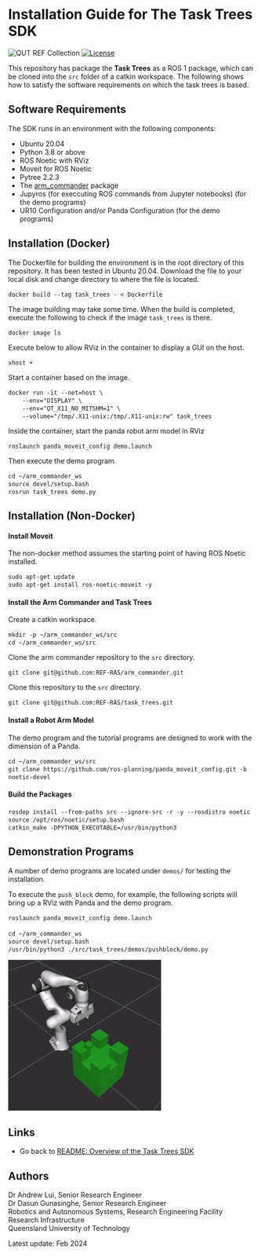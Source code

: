# Installation Guide for The Task Trees SDK
![QUT REF Collection](https://badgen.net/badge/collections/QUT%20REF-RAS?icon=github) [![License](https://img.shields.io/badge/License-BSD_3--Clause-blue.svg)](https://opensource.org/licenses/BSD-3-Clause)

This repository has package the **Task Trees** as a ROS 1 package, which can be cloned into the `src` folder of a catkin workspace. The following shows how to satisfy the software requirements on which the task trees is based.

## Software Requirements
The SDK runs in an environment with the following components:
- Ubuntu 20.04
- Python 3.8 or above
- ROS Noetic with RViz
- Moveit for ROS Noetic
- Pytree 2.2.3
- The [arm_commander](https://github.com/REF-RAS/arm_commander) package
- Jupyros (for execcuting ROS commands from Jupyter notebooks) (for the demo programs)
- UR10 Configuration and/or Panda Configuration (for the demo programs)

## Installation (Docker)

The Dockerfile for building the environment is in the root directory of this repository. It has been tested in Ubuntu 20.04. Download the file to your local disk and change directory to where the file is located. 
```
docker build --tag task_trees - < Dockerfile
```
The image building may take some time. When the build is completed, execute the following to check if the image `task_trees` is there.
```
docker image ls
```
Execute below to allow RViz in the container to display a GUI on the host.
```
xhost +
```
Start a container based on the image.
```
docker run -it --net=host \
    --env="DISPLAY" \
    --env="QT_X11_NO_MITSHM=1" \
    --volume="/tmp/.X11-unix:/tmp/.X11-unix:rw" task_trees
```
Inside the container, start the panda robot arm model in RViz
```
roslaunch panda_moveit_config demo.launch
```
Then execute the demo program.
```
cd ~/arm_commander_ws
source devel/setup.bash
rosrun task_trees demo.py
```

## Installation (Non-Docker)

#### Install Moveit 

The non-docker method assumes the starting point of having ROS Noetic installed. 

```
sudo apt-get update
sudo apt-get install ros-noetic-moveit -y
```

#### Install the Arm Commander and Task Trees

Create a catkin workspace.
```
mkdir -p ~/arm_commander_ws/src
cd ~/arm_commander_ws/src
```

Clone the arm commander repository to the `src` directory.
```
git clone git@github.com:REF-RAS/arm_commander.git
```

Clone this repository to the `src` directory.
```
git clone git@github.com:REF-RAS/task_trees.git
```

#### Install a Robot Arm Model

The demo program and the tutorial programs are designed to work with the dimension of a Panda.

```
cd ~/arm_commander_ws/src
git clone https://github.com/ros-planning/panda_moveit_config.git -b noetic-devel 
```

#### Build the Packages

```
rosdep install --from-paths src --ignore-src -r -y --rosdistro noetic
source /opt/ros/noetic/setup.bash
catkin_make -DPYTHON_EXECUTABLE=/usr/bin/python3
```

## Demonstration Programs

A number of demo programs are located under `demos/` for testing the installation.

To execute the `push_block` demo, for example, the following scripts will bring up a RViz with Panda and the demo program.
```
roslaunch panda_moveit_config demo.launch

cd ~/arm_commander_ws
source devel/setup.bash
/usr/bin/python3 ./src/task_trees/demos/pushblock/demo.py
```
![Push Block Demo](demos/pushblock/docs/DemoPushBlock1.gif)

## Links 

- Go back to [README: Overview of the Task Trees SDK](README.md)


## Authors

Dr Andrew Lui, Senior Research Engineer <br />
Dr Dasun Gunasinghe, Senior Research Engineer <br />
Robotics and Autonomous Systems, Research Engineering Facility <br />
Research Infrastructure <br />
Queensland University of Technology <br />

Latest update: Feb 2024
